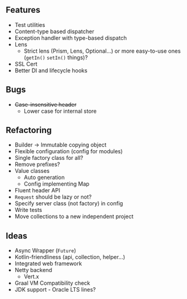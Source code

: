 ## Features

* Test utilities
* Content-type based dispatcher
* Exception handler with type-based dispatch
* Lens
    * Strict lens (Prism, Lens, Optional...) or more easy-to-use ones (`getIn()` `setIn()` things)?
* SSL Cert
* Better DI and lifecycle hooks


## Bugs

* ~~Case-insensitive header~~
    * Lower case for internal store


## Refactoring

* Builder -> Immutable copying object
* Flexible configuration (config for modules)
* Single factory class for all?
* Remove prefixes?
* Value classes
    * Auto generation
    * Config implementing Map
* Fluent header API
* `Request` should be lazy or not?
* Specify server class (not factory) in config
* Write tests
* Move collections to a new independent project


## Ideas

* Async Wrapper (`Future`)
* Kotlin-friendliness (api, collection, helper...)
* Integrated web framework
* Netty backend
    * Vert.x
* Graal VM Compatibility check
* JDK support - Oracle LTS lines?

